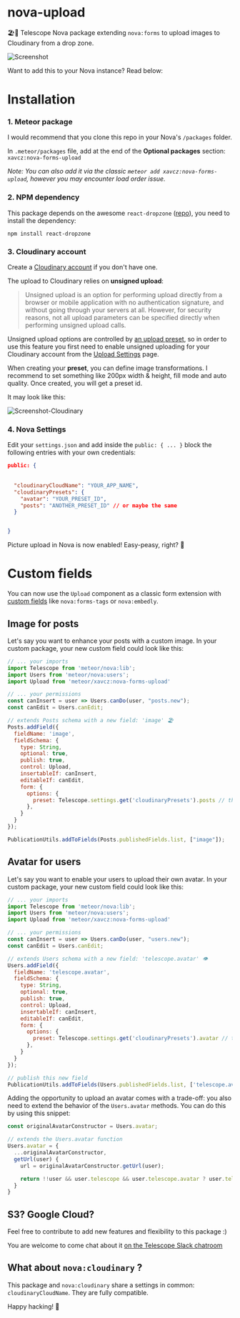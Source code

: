 # nova-upload
🏖🔭 Telescope Nova package extending `nova:forms` to upload images to Cloudinary from a drop zone.

![Screenshot](https://res.cloudinary.com/xavcz/image/upload/v1471534203/Capture_d_e%CC%81cran_2016-08-17_14.22.14_ehwv0d.png)

Want to add this to your Nova instance? Read below:

# Installation

### 1. Meteor package
I would recommend that you clone this repo in your Nova's `/packages` folder. 

In `.meteor/packages` file, add at the end of the **Optional packages** section:
`xavcz:nova-forms-upload` 

*Note: You can also add it via the classic `meteor add xavcz:nova-forms-upload`, however you may encounter load order issue.*

### 2. NPM dependency
This package depends on the awesome `react-dropzone` ([repo](https://github.com/okonet/react-dropzone)), you need to install the dependency: 
```
npm install react-dropzone
```

### 3. Cloudinary account
Create a [Cloudinary account](https://cloudinary.com) if you don't have one. 

The upload to Cloudinary relies on **unsigned upload**:

> Unsigned upload is an option for performing upload directly from a browser or mobile application with no authentication signature, and without going through your servers at all. However, for security reasons, not all upload parameters can be specified directly when performing unsigned upload calls.

Unsigned upload options are controlled by [an upload preset](http://cloudinary.com/documentation/upload_images#upload_presets), so in order to use this feature you first need to enable unsigned uploading for your Cloudinary account from the [Upload Settings](https://cloudinary.com/console/settings/upload) page.

When creating your **preset**, you can define image transformations. I recommend to set something like 200px width & height, fill mode and auto quality. Once created, you will get a preset id.

It may look like this:

![Screenshot-Cloudinary](https://res.cloudinary.com/xavcz/image/upload/v1471534183/Capture_d_e%CC%81cran_2016-08-18_17.07.52_tr9uoh.png)

### 4. Nova Settings
Edit your `settings.json` and add inside the `public: { ... }` block the following entries with your own credentials:

```json
public: {
  
  
  "cloudinaryCloudName": "YOUR_APP_NAME",
  "cloudinaryPresets": {
    "avatar": "YOUR_PRESET_ID",
    "posts": "ANOTHER_PRESET_ID" // or maybe the same
  }


}
```

Picture upload in Nova is now enabled! Easy-peasy, right? 👯

# Custom fields
You can now use the `Upload` component as a classic form extension with [custom fields](https://www.youtube.com/watch?v=1yTT48xaSy8) like `nova:forms-tags` or `nova:embedly`.

## Image for posts
Let's say you want to enhance your posts with a custom image. In your custom package, your new custom field could look like this: 

```js
// ... your imports
import Telescope from 'meteor/nova:lib';
import Users from 'meteor/nova:users';
import Upload from 'meteor/xavcz:nova-forms-upload'

// ... your permissions
const canInsert = user => Users.canDo(user, "posts.new");
const canEdit = Users.canEdit;

// extends Posts schema with a new field: 'image' 🏖
Posts.addField({
  fieldName: 'image',
  fieldSchema: {
    type: String,
    optional: true,
    publish: true,
    control: Upload,
    insertableIf: canInsert,
    editableIf: canEdit,
    form: {
      options: {
        preset: Telescope.settings.get('cloudinaryPresets').posts // this setting refers to the transformation you want to apply to the image
      },
    }
  }
});

PublicationUtils.addToFields(Posts.publishedFields.list, ["image"]);
```

## Avatar for users
Let's say you want to enable your users to upload their own avatar. In your custom package, your new custom field could look like this: 
```js
// ... your imports
import Telescope from 'meteor/nova:lib';
import Users from 'meteor/nova:users';
import Upload from 'meteor/xavcz:nova-forms-upload'

// ... your permissions
const canInsert = user => Users.canDo(user, "users.new");
const canEdit = Users.canEdit;

// extends Users schema with a new field: 'telescope.avatar' 👁
Users.addField({
  fieldName: 'telescope.avatar',
  fieldSchema: {
    type: String,
    optional: true,
    publish: true,
    control: Upload,
    insertableIf: canInsert,
    editableIf: canEdit,
    form: {
      options: {
        preset: Telescope.settings.get('cloudinaryPresets').avatar // this setting refers to the transformation you want to apply to the image
      },
    }
  }
});

// publish this new field
PublicationUtils.addToFields(Users.publishedFields.list, ['telescope.avatar']);
```

Adding the opportunity to upload an avatar comes with a trade-off: you also need to extend the behavior of the `Users.avatar` methods. You can do this by using this snippet:

```js
const originalAvatarConstructor = Users.avatar;

// extends the Users.avatar function
Users.avatar = {
  ...originalAvatarConstructor,
  getUrl(user) {
    url = originalAvatarConstructor.getUrl(user);

    return !!user && user.telescope && user.telescope.avatar ? user.telescope.avatar : url;
  }
} 
```

## S3? Google Cloud?
Feel free to contribute to add new features and flexibility to this package :)

You are welcome to come chat about it [on the Telescope Slack chatroom](http://slack.telescopeapp.org)

## What about `nova:cloudinary` ?
This package and `nova:cloudinary` share a settings in common: `cloudinaryCloudName`. They are fully compatible.

Happy hacking! 🚀
